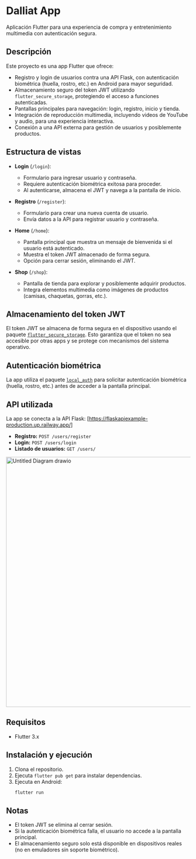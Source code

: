 # Dalliat App

Aplicación Flutter para una experiencia de compra y entretenimiento multimedia con autenticación segura.

## Descripción

Este proyecto es una app Flutter que ofrece:
- Registro y login de usuarios contra una API Flask, con autenticación biométrica (huella, rostro, etc.) en Android para mayor seguridad.
- Almacenamiento seguro del token JWT utilizando `flutter_secure_storage`, protegiendo el acceso a funciones autenticadas.
- Pantallas principales para navegación: login, registro, inicio y tienda.
- Integración de reproducción multimedia, incluyendo videos de YouTube y audio, para una experiencia interactiva.
- Conexión a una API externa para gestión de usuarios y posiblemente productos.

## Estructura de vistas

- **Login** (`/login`):
  - Formulario para ingresar usuario y contraseña.
  - Requiere autenticación biométrica exitosa para proceder.
  - Al autenticarse, almacena el JWT y navega a la pantalla de inicio.

- **Registro** (`/register`):
  - Formulario para crear una nueva cuenta de usuario.
  - Envía datos a la API para registrar usuario y contraseña.

- **Home** (`/home`):
  - Pantalla principal que muestra un mensaje de bienvenida si el usuario está autenticado.
  - Muestra el token JWT almacenado de forma segura.
  - Opción para cerrar sesión, eliminando el JWT.

- **Shop** (`/shop`):
  - Pantalla de tienda para explorar y posiblemente adquirir productos.
  - Integra elementos multimedia como imágenes de productos (camisas, chaquetas, gorras, etc.).

## Almacenamiento del token JWT

El token JWT se almacena de forma segura en el dispositivo usando el paquete [`flutter_secure_storage`](https://pub.dev/packages/flutter_secure_storage). Esto garantiza que el token no sea accesible por otras apps y se protege con mecanismos del sistema operativo.

## Autenticación biométrica

La app utiliza el paquete [`local_auth`](https://pub.dev/packages/local_auth) para solicitar autenticación biométrica (huella, rostro, etc.) antes de acceder a la pantalla principal.

## API utilizada

La app se conecta a la API Flask:
[https://flaskapiexample-production.up.railway.app/]

- **Registro:** `POST /users/register`
- **Login:** `POST /users/login`
- **Listado de usuarios:** `GET /users/`


<img width="1071" height="681" alt="Untitled Diagram drawio" src="https://github.com/user-attachments/assets/d7143677-2ed9-4877-b80b-8dbc8c246867" />

## Requisitos

- Flutter 3.x

## Instalación y ejecución

1. Clona el repositorio.
2. Ejecuta `flutter pub get` para instalar dependencias.
3. Ejecuta en Android:
   ```sh
   flutter run
   ```

## Notas
- El token JWT se elimina al cerrar sesión.
- Si la autenticación biométrica falla, el usuario no accede a la pantalla principal.
- El almacenamiento seguro solo está disponible en dispositivos reales (no en emuladores sin soporte biométrico).


